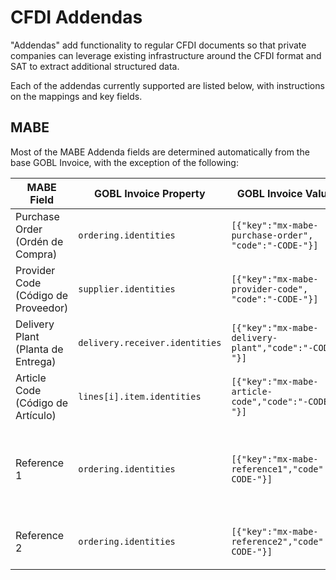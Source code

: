 # CFDI Addendas

"Addendas" add functionality to regular CFDI documents so that private companies can leverage existing infrastructure around the CFDI format and SAT to extract additional structured data.

Each of the addendas currently supported are listed below, with instructions on the mappings and key fields.

## MABE

Most of the MABE Addenda fields are determined automatically from the base GOBL Invoice, with the exception of the following:

| MABE Field                          | GOBL Invoice Property          | GOBL Invoice Value                                    | Description                                                               |
| ----------------------------------- | ------------------------------ | ----------------------------------------------------- | ------------------------------------------------------------------------- |
| Purchase Order (Ordén de Compra)    | `ordering.identities`          | `[{"key":"mx-mabe-purchase-order", "code":"-CODE-"}]` | Provided by Mabe for the order                                            |
| Provider Code (Código de Proveedor) | `supplier.identities`          | `[{"key":"mx-mabe-provider-code", "code":"-CODE-"}]`  | Code issued by Mabe to identify the supplier                              |
| Delivery Plant (Planta de Entrega)  | `delivery.receiver.identities` | `[{"key":"mx-mabe-delivery-plant","code":"-CODE-"}]`  | Delivery Plant Code                                                       |
| Article Code (Código de Artículo)   | `lines[i].item.identities`     | `[{"key":"mx-mabe-article-code","code":"-CODE-"}]`    | Article code provided by Mabe                                             |
| Reference 1                         | `ordering.identities`          | `[{"key":"mx-mabe-reference1","code":"-CODE-"}]`      | Additional code required by Mabe in certain circumstances while ordering. |
| Reference 2                         | `ordering.identities`          | `[{"key":"mx-mabe-reference2","code":"-CODE-"}]`      | Set to `NA` by default as not currently used by Mabe.                     |

